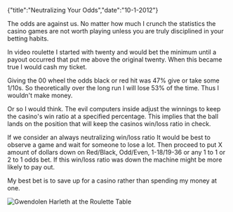 {"title":"Neutralizing Your Odds","date":"10-1-2012"}

The odds are against us. No matter how much I crunch the statistics the
casino games are not worth playing unless you are truly disciplined in
your betting habits.

In video roulette I started with twenty and would bet the minimum until
a payout occurred that put me above the original twenty. When this
became true I would cash my ticket. 

Giving the 00 wheel the odds black or red hit was 47% give or take some
1/10s. So theoretically over the long run I will lose 53% of the time.
Thus I wouldn't make money.

Or so I would think. The evil computers inside adjust the winnings to
keep the casino's win ratio at a specified percentage. This implies that
the ball lands on the position that will keep the casinos win/loss ratio
in check.

If we consider an always neutralizing win/loss ratio It would be best to
observe a game and wait for someone to lose a lot. Then proceed to put X
amount of dollars down on Red/Black, Odd/Even, 1-18/19-36 or any 1 to 1
or 2 to 1 odds bet. If this win/loss ratio was down the machine might be
more likely to pay out.

My best bet is to save up for a casino rather than spending my money at
one.

![Gwendolen Harleth at the Roulette Table](http://upload.wikimedia.org/wikipedia/commons/thumb/3/3f/Gwendolen_Harleth.jpg/321px-Gwendolen_Harleth.jpg)
